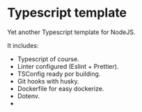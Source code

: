 # Typescript template
Yet another Typescript template for NodeJS.

It includes:

- Typescript of course.
- Linter configured (Eslint + Prettier).
- TSConfig ready por building.
- Git hooks with husky.
- Dockerfile for easy dockerize.
- Dotenv.
- 